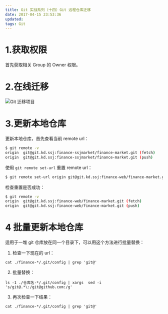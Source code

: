 ```yaml
---
title: Git 实战系列（十四）Git 远程仓库迁移
date: 2017-04-15 23:53:36
updated:
tags: Git
---
```


# 1.获取权限

首先获取相关 Group 的 Owner 权限。

# 2.在线迁移

![Git 迁移项目](/img/git/git_transfer_project.png)

# 3.更新本地仓库

更新本地仓库，首先查看当前 remote url：

```bash
$ git remote -v
origin  git@git.kd.ssj:finance-ssjmarket/finance-market.git (fetch)
origin  git@git.kd.ssj:finance-ssjmarket/finance-market.git (push)
```

使用 `git remote set-url`  重置 remote url：

```bash
$ git remote set-url origin git@git.kd.ssj:finance-web/finance-market.git
```

检查重置是否成功：

```bash
$ git remote -v
origin  git@git.kd.ssj:finance-web/finance-market.git (fetch)
origin  git@git.kd.ssj:finance-web/finance-market.git (push)
```

# 4 批量更新本地仓库

适用于一堆 git 仓库放在同一个目录下，可以用这个方法进行批量替换：

1. 检查一下现在的 url：

```
cat ./finance-*/.git/config | grep 'git@'
```

2. 批量替换：

```
ls -1 ./仓库名-*/.git/config | xargs  sed -i 's/git@.*\:/git@github.com:/g'
```
3. 再次检查一下结果：

```
cat ./finance-*/.git/config | grep 'git@'
```

